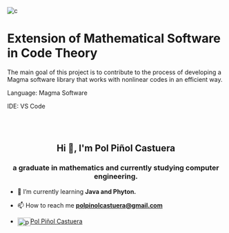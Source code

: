 <img src="https://i.ibb.co/CQvyw5N/fondo-Games.png" alt="c"/>

# Extension of Mathematical Software in Code Theory

The main goal of this project is to contribute to the process of developing a Magma software library that works with nonlinear codes in an efficient way.

Language: Magma Software

IDE: VS Code

<br>
<br>

<h2 align="center">Hi 👋, I'm Pol Piñol Castuera</h2>
<h3 align="center">a graduate in mathematics and currently studying computer engineering.</h3>

- 🌱 I’m currently learning **Java and Phyton.**

- 📫 How to reach me **polpinolcastuera@gmail.com**

- <a href="https://linkedin.com/in/pol piñol castuera" target="blank"><img align="center" src="https://cdn.jsdelivr.net/npm/simple-icons@3.0.1/icons/linkedin.svg" alt="pol piñol castuera" height="20" width="30" />Pol Piñol Castuera</a> 
